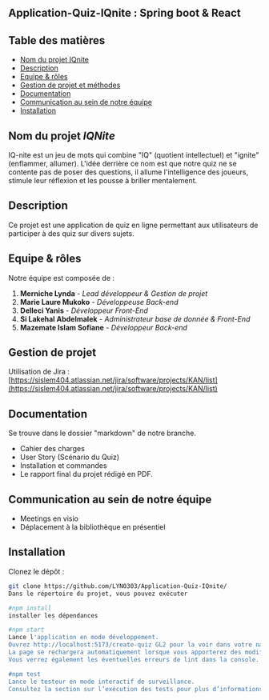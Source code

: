
## Application-Quiz-IQnite : Spring boot & React 


## Table des matières
- [Nom du projet IQnite](#nom-du-projet-iqnite)
- [Description](#description)
- [Equipe & rôles](#equipe--roles)
- [Gestion de projet et méthodes](#gestion-de-projet-et-méthodes)
- [Documentation](#documentation)
- [Communication au sein de notre équipe](#communication-au-sein-de-notre-équipe)
- [Installation](#installation)


## Nom du projet *IQNite* 
IQ-nite est un jeu de mots qui combine "IQ" (quotient intellectuel) et "ignite" (enflammer, allumer). L'idée derrière ce nom est que notre quiz ne se contente pas de poser des questions, il allume l'intelligence des joueurs, stimule leur réflexion et les pousse à briller mentalement.

## Description
Ce projet est une application de quiz en ligne permettant aux utilisateurs de participer à des quiz sur divers sujets.

## Equipe & rôles
Notre équipe est composée de :
1. **Merniche Lynda** - _Lead développeur & Gestion de projet_
1. **Marie Laure Mukoko** - _Développeuse Back-end_
1. **Delleci Yanis** - _Développeur Front-End_
1. **Si Lakehal Abdelmalek** - _Administrateur base de donnée & Front-End_
1. **Mazemate Islam Sofiane** - _Développeur Back-end_

## Gestion de projet
Utilisation de Jira : [https://sislem404.atlassian.net/jira/software/projects/KAN/list](https://sislem404.atlassian.net/jira/software/projects/KAN/list)

## Documentation 
Se trouve dans le dossier "markdown" de notre branche.
* Cahier des charges
* User Story (Scénario du Quiz)
* Installation et commandes 
* Le rapport final du projet rédigé en PDF.

## Communication au sein de notre équipe
 * Meetings en visio
 * Déplacement à la bibliothèque en présentiel

## Installation
Clonez le dépôt :

```bash
git clone https://github.com/LYN0303/Application-Quiz-IQnite/
Dans le répertoire du projet, vous pouvez exécuter

#npm install
installer les dépendances

#npm start
Lance l'application en mode développement.
Ouvrez http://localhost:5173/create-quiz GL2 pour la voir dans votre navigateur.
La page se rechargera automatiquement lorsque vous apporterez des modifications.
Vous verrez également les éventuelles erreurs de lint dans la console.

#npm test
Lance le testeur en mode interactif de surveillance.
Consultez la section sur l’exécution des tests pour plus d’informations [running tests](https://facebook.github.io/create-react-app/docs/running-tests)


